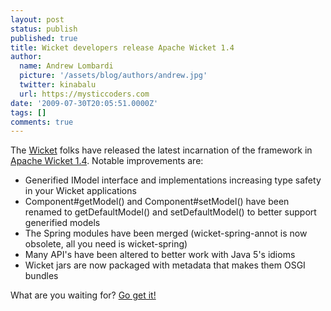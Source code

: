 ```yaml
---
layout: post
status: publish
published: true
title: Wicket developers release Apache Wicket 1.4
author:
  name: Andrew Lombardi
  picture: '/assets/blog/authors/andrew.jpg'
  twitter: kinabalu
  url: https://mysticcoders.com
date: '2009-07-30T20:05:51.0000Z'
tags: []
comments: true
---
```

The <a href="http://wicket.apache.org" target="_blank">Wicket</a> folks have released the latest incarnation of the framework in <a href="http://wicket.apache.org/apache-wicket-14-takes-type-safety-to-the-next-level.html" target="_blank">Apache Wicket 1.4</a>.  Notable improvements are:

<ul>
<li>Generified IModel interface and implementations increasing type safety in your Wicket applications</li>
<li>Component#getModel() and Component#setModel() have been renamed to getDefaultModel() and setDefaultModel() to better support generified models</li>
<li>The Spring modules have been merged (wicket-spring-annot is now obsolete, all you need is wicket-spring)</li>
<li>Many API's have been altered to better work with Java 5's idioms</li>
<li>Wicket jars are now packaged with metadata that makes them OSGI bundles</li>
</ul>
What are you waiting for?  <a href="http://www.apache.org/dyn/closer.cgi/wicket/1.4.0" target="_blank">Go get it!</a>

